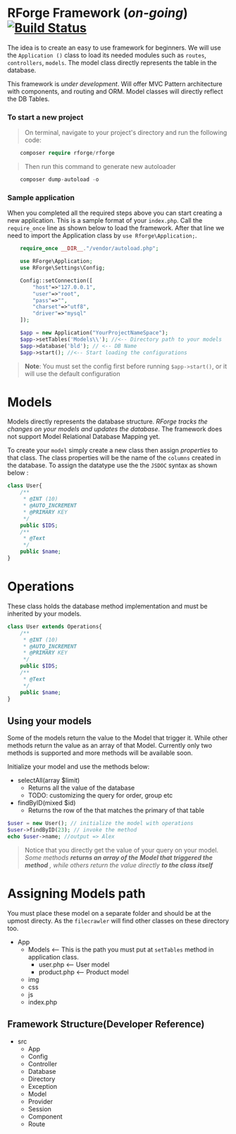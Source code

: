 # RForge Framework (*on-going*) [![Build Status](https://travis-ci.org/zodiark23/RForge.png?branch=master)](https://travis-ci.org/zodiark23/RForge)

The idea is to create an easy to use framework for beginners. We will use the `Application ()` class to load its needed modules such as `routes`, `controllers`, `models`. The model class directly represents the table in the database. 

This framework is *under development*. Will offer MVC Pattern architecture with components, and routing and ORM. Model classes will directly reflect the DB Tables.

### To start a new project
> On terminal, navigate to your project's directory and run the following code:
````php
    composer require rforge/rforge
````
>Then run this command to generate new autoloader
````php
    composer dump-autoload -o
````
### Sample application
When you completed all the required steps above you can start creating a new application. This is a sample format of your `index.php`. Call the `require_once` line as shown below to load the framework. After that line we need to import the Application class by `use Rforge\Application;`. 

````php
    require_once __DIR__."/vendor/autoload.php";

    use RForge\Application;
    use RForge\Settings\Config;

    Config::setConnection([
        "host"=>"127.0.0.1",
        "user"=>"root",
        "pass"=>"",
        "charset"=>"utf8",
        "driver"=>"mysql"
    ]);

    $app = new Application("YourProjectNameSpace");
    $app->setTables('Models\\'); //<-- Directory path to your models
    $app->database('bld'); // <-- DB Name
    $app->start(); //<-- Start loading the configurations
````
> **Note**: You must set the config first before running `$app->start()`, or it will use the default configuration

# Models

Models directly represents the database structure. _RForge tracks the changes on your models and updates the database_. The framework does not support Model Relational Database Mapping yet.

To create your `model` simply create a new class then assign *properties* to that class. The class properties will be the name of the `columns` created in the database. To assign the datatype use the the `JSDOC` syntax as shown below :

````php
class User{
    /**
     * @INT (10)
     * @AUTO_INCREMENT
     * @PRIMARY KEY
     */
    public $IDS;
    /**
     * @Text
     */
    public $name;
}


````

# Operations

These class holds the database method implementation and must be inherited by your models.

```php
class User extends Operations{
    /**
     * @INT (10)
     * @AUTO_INCREMENT
     * @PRIMARY KEY
     */
    public $IDS;
    /**
     * @Text
     */
    public $name;
}
```
## Using your models
Some of the models return the value to the Model that trigger it. While other methods return the value as an array of that Model. Currently only two methods is supported and more methods will be available soon.

Initialize your model and use the methods below:
- selectAll(array $limit) 
    - Returns all the value of the database
    - TODO: customizing the query for order, group etc
- findByID(mixed $id)
    - Returns the row of the that matches the primary of that table
```php
$user = new User(); // initialize the model with operations
$user->findByID(23); // invoke the method
echo $user->name; //output => Alex
```
> Notice that you directly get the value of your query on your model. *Some methods **returns an array of the Model that triggered the method** , while others return the value directly **to the class itself***

# Assigning Models path
You must place these model on a separate folder and should be at the upmost directy. As the `filecrawler` will find other classes on these directory too.

 * App
    * Models <-- This is the path you must put at `setTables` method in application class.
        * user.php <-- User model
        * product.php <-- Product model
    * img
    * css
    * js
    * index.php

## Framework Structure(Developer Reference)
 * src
    * App
    * Config
    * Controller
    * Database
    * Directory
    * Exception
    * Model
    * Provider
    * Session
    * Component
    * Route



